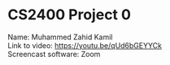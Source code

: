 # CS2400 Project 0
Name: Muhammed Zahid Kamil\
Link to video: https://youtu.be/qUd6bGEYYCk \
Screencast software: Zoom

